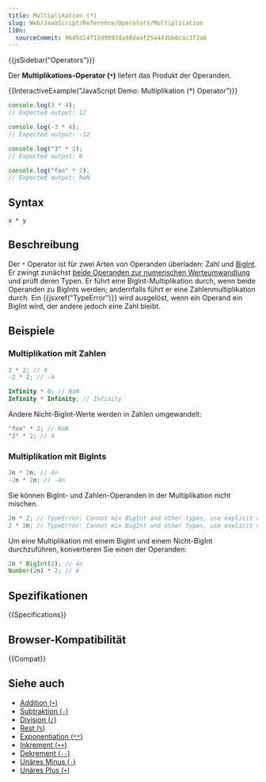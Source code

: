 ```yaml
---
title: Multiplikation (*)
slug: Web/JavaScript/Reference/Operators/Multiplication
l10n:
  sourceCommit: 9645d14f12d9b93da98daaf25a443bb6cac3f2a6
---
```


{{jsSidebar("Operators")}}

Der **Multiplikations-Operator (`*`)** liefert das Produkt der Operanden.

{{InteractiveExample("JavaScript Demo: Multiplikation (*) Operator")}}

```js interactive-example
console.log(3 * 4);
// Expected output: 12

console.log(-3 * 4);
// Expected output: -12

console.log("3" * 2);
// Expected output: 6

console.log("foo" * 2);
// Expected output: NaN
```

## Syntax

```js-nolint
x * y
```

## Beschreibung

Der `*` Operator ist für zwei Arten von Operanden überladen: Zahl und [BigInt](/de/docs/Web/JavaScript/Reference/Global_Objects/BigInt). Er zwingt zunächst [beide Operanden zur numerischen Werteumwandlung](/de/docs/Web/JavaScript/Guide/Data_structures#numeric_coercion) und prüft deren Typen. Er führt eine BigInt-Multiplikation durch, wenn beide Operanden zu BigInts werden; andernfalls führt er eine Zahlenmultiplikation durch. Ein {{jsxref("TypeError")}} wird ausgelöst, wenn ein Operand ein BigInt wird, der andere jedoch eine Zahl bleibt.

## Beispiele

### Multiplikation mit Zahlen

```js
2 * 2; // 4
-2 * 2; // -4

Infinity * 0; // NaN
Infinity * Infinity; // Infinity
```

Andere Nicht-BigInt-Werte werden in Zahlen umgewandelt:

```js
"foo" * 2; // NaN
"2" * 2; // 4
```

### Multiplikation mit BigInts

```js
2n * 2n; // 4n
-2n * 2n; // -4n
```

Sie können BigInt- und Zahlen-Operanden in der Multiplikation nicht mischen.

```js example-bad
2n * 2; // TypeError: Cannot mix BigInt and other types, use explicit conversions
2 * 2n; // TypeError: Cannot mix BigInt and other types, use explicit conversions
```

Um eine Multiplikation mit einem BigInt und einem Nicht-BigInt durchzuführen, konvertieren Sie einen der Operanden:

```js
2n * BigInt(2); // 4n
Number(2n) * 2; // 4
```

## Spezifikationen

{{Specifications}}

## Browser-Kompatibilität

{{Compat}}

## Siehe auch

- [Addition (`+`)](/de/docs/Web/JavaScript/Reference/Operators/Addition)
- [Subtraktion (`-`)](/de/docs/Web/JavaScript/Reference/Operators/Subtraction)
- [Division (`/`)](/de/docs/Web/JavaScript/Reference/Operators/Division)
- [Rest (`%`)](/de/docs/Web/JavaScript/Reference/Operators/Remainder)
- [Exponentiation (`**`)](/de/docs/Web/JavaScript/Reference/Operators/Exponentiation)
- [Inkrement (`++`)](/de/docs/Web/JavaScript/Reference/Operators/Increment)
- [Dekrement (`--`)](/de/docs/Web/JavaScript/Reference/Operators/Decrement)
- [Unäres Minus (`-`)](/de/docs/Web/JavaScript/Reference/Operators/Unary_negation)
- [Unäres Plus (`+`)](/de/docs/Web/JavaScript/Reference/Operators/Unary_plus)
